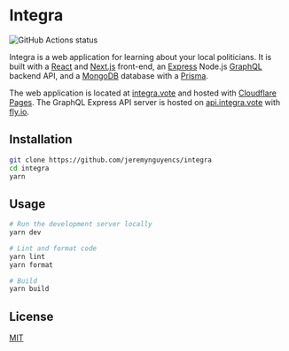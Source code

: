 # Integra

![GitHub Actions status](https://github.com/jeremynguyencs/integra/actions/workflows/ci.yml/badge.svg)

Integra is a web application for learning about your local politicians. It is built with a [React](https://reactjs.org/) and [Next.js](https://nextjs.org/) front-end, an [Express](https://expressjs.com/) Node.js [GraphQL](https://graphql.org/) backend API, and a [MongoDB](https://mongodb.com/) database with a [Prisma](https://www.prisma.io/).

The web application is located at [integra.vote](https://integra.vote/) and hosted with [Cloudflare Pages](https://pages.cloudflare.com/). The GraphQL Express API server is hosted on [api.integra.vote](https://api.integra.vote/graphql) with [fly.io](https://fly.io/).

## Installation

```bash
git clone https://github.com/jeremynguyencs/integra
cd integra
yarn
```

## Usage

```bash
# Run the development server locally
yarn dev

# Lint and format code
yarn lint
yarn format

# Build
yarn build
```

## License

[MIT](https://choosealicense.com/licenses/mit/)
